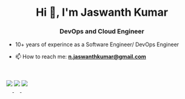 <h1 align="center">Hi 👋, I'm Jaswanth Kumar</h1>
<h3 align="center">DevOps and Cloud Engineer </h3>

- 10+ years of experince as a Software Engineer/ DevOps Engineer

- 📫 How to reach me: **n.jaswanthkumar@gmail.com**


<p>
  <br></br>
<a href="https://github.com/jaswanthnasa" target="_blank">
<img src=https://img.shields.io/badge/GitHub-100000?style=for-the-badge&logo=github&logoColor=white style="margin-bottom: 15px; height: auto; width: auto;" />
</a>

<a href="https://www.linkedin.com/in/jaswanth-kumar-82442752/" target="_blank">
<img src=https://img.shields.io/badge/linkedin-%231E77B5.svg?&style=for-the-badge&logo=linkedin&logoColor=white style="margin-bottom: 15px; height: auto; width: auto;" />
</a>


<a href="https://www.youtube.com/channel/UCd1-0aQmEDA_-7xH7yp9MzQ" target="_blank">
<img src=https://img.shields.io/badge/YouTube-red?style=for-the-badge&logo=youtube&logoColor=white style="margin-bottom: 15px; height: auto; width: auto;" />
</a>
</p>


